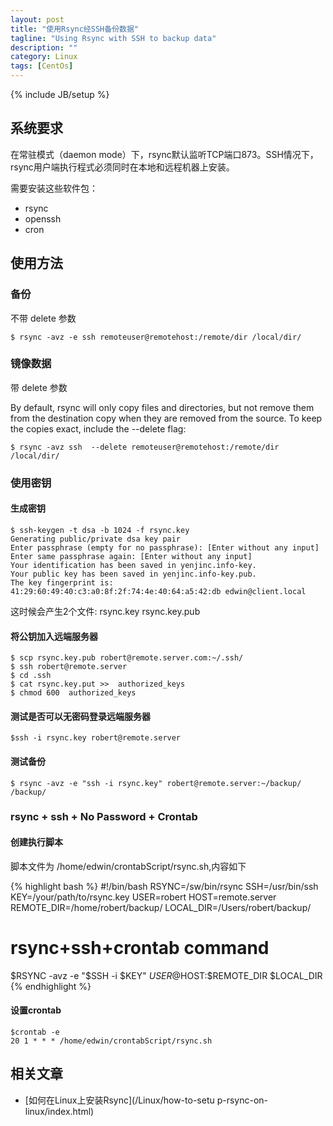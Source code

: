 ```yaml
---
layout: post
title: "使用Rsync经SSH备份数据"
tagline: "Using Rsync with SSH to backup data"
description: ""
category: Linux 
tags: [CentOs]
---
```

{% include JB/setup %}

## 系统要求

在常驻模式（daemon mode）下，rsync默认监听TCP端口873。SSH情况下，rsync用户端执行程式必须同时在本地和远程机器上安装。

需要安装这些软件包：

- rsync
- openssh
- cron

## 使用方法

### 备份 

不带 delete 参数
 
	$ rsync -avz -e ssh remoteuser@remotehost:/remote/dir /local/dir/ 
 
### 镜像数据 

带 delete 参数

By default, rsync will only copy files and directories, but not remove them from the destination copy when they are removed from the source. To keep the copies exact, include the --delete flag:
 
	$ rsync -avz ssh  --delete remoteuser@remotehost:/remote/dir /local/dir/

### 使用密钥

#### 生成密钥

	$ ssh-keygen -t dsa -b 1024 -f rsync.key
	Generating public/private dsa key pair
	Enter passphrase (empty for no passphrase): [Enter without any input]
	Enter same passphrase again: [Enter without any input]
	Your identification has been saved in yenjinc.info-key. 
	Your public key has been saved in yenjinc.info-key.pub. 
	The key fingerprint is: 
	41:29:60:49:40:c3:a0:8f:2f:74:4e:40:64:a5:42:db edwin@client.local 

这时候会产生2个文件:
rsync.key
rsync.key.pub

#### 将公钥加入远端服务器

	$ scp rsync.key.pub robert@remote.server.com:~/.ssh/ 
	$ ssh robert@remote.server
	$ cd .ssh
	$ cat rsync.key.put >>  authorized_keys
	$ chmod 600  authorized_keys

#### 测试是否可以无密码登录远端服务器
	
	$ssh -i rsync.key robert@remote.server

#### 测试备份

	$ rsync -avz -e "ssh -i rsync.key" robert@remote.server:~/backup/ /backup/ 


### rsync + ssh + No Password + Crontab 

#### 创建执行脚本

脚本文件为 /home/edwin/crontabScript/rsync.sh,内容如下
	
{% highlight bash %}
#!/bin/bash 
RSYNC=/sw/bin/rsync 
SSH=/usr/bin/ssh 
KEY=/your/path/to/rsync.key
USER=robert 
HOST=remote.server
REMOTE_DIR=/home/robert/backup/ 
LOCAL_DIR=/Users/robert/backup/ 

# rsync+ssh+crontab command 
$RSYNC -avz -e "$SSH -i $KEY"  $USER@$HOST:$REMOTE_DIR $LOCAL_DIR 
{% endhighlight %}

#### 设置crontab

	$crontab -e
	20 1 * * * /home/edwin/crontabScript/rsync.sh


## 相关文章
* [如何在Linux上安装Rsync](/Linux/how-to-setu
p-rsync-on-linux/index.html)
 

